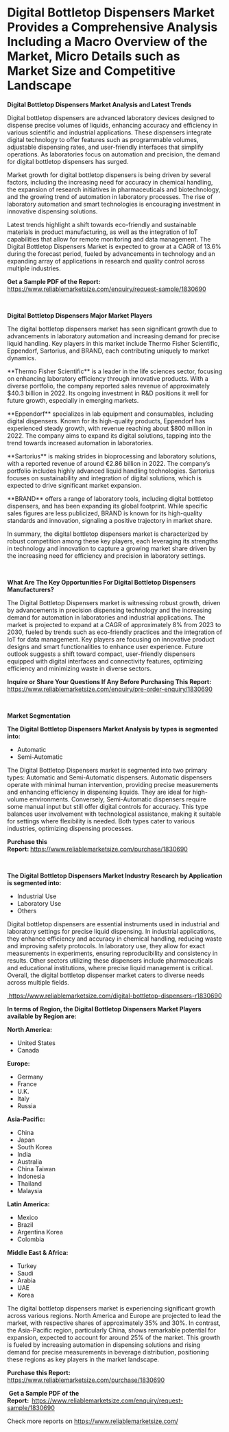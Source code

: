 <p><h1>Digital Bottletop Dispensers Market Provides a Comprehensive Analysis Including a Macro Overview of the Market, Micro Details such as Market Size and Competitive Landscape</h1></p><p><strong>Digital Bottletop Dispensers Market Analysis and Latest Trends</strong></p>
<p><p>Digital bottletop dispensers are advanced laboratory devices designed to dispense precise volumes of liquids, enhancing accuracy and efficiency in various scientific and industrial applications. These dispensers integrate digital technology to offer features such as programmable volumes, adjustable dispensing rates, and user-friendly interfaces that simplify operations. As laboratories focus on automation and precision, the demand for digital bottletop dispensers has surged.</p><p>Market growth for digital bottletop dispensers is being driven by several factors, including the increasing need for accuracy in chemical handling, the expansion of research initiatives in pharmaceuticals and biotechnology, and the growing trend of automation in laboratory processes. The rise of laboratory automation and smart technologies is encouraging investment in innovative dispensing solutions.</p><p>Latest trends highlight a shift towards eco-friendly and sustainable materials in product manufacturing, as well as the integration of IoT capabilities that allow for remote monitoring and data management. The Digital Bottletop Dispensers Market is expected to grow at a CAGR of 13.6% during the forecast period, fueled by advancements in technology and an expanding array of applications in research and quality control across multiple industries.</p></p>
<p><strong>Get a Sample PDF of the Report:&nbsp;</strong> <a href="https://www.reliablemarketsize.com/enquiry/request-sample/1830690?utm_campaign=2627&utm_medium=2&utm_source=Github&utm_content=ia&utm_term=28022025&utm_id=digital-bottletop-dispensers">https://www.reliablemarketsize.com/enquiry/request-sample/1830690</a></p>
<p>&nbsp;</p>
<p><strong>Digital Bottletop Dispensers Major Market Players</strong></p>
<p><p>The digital bottletop dispensers market has seen significant growth due to advancements in laboratory automation and increasing demand for precise liquid handling. Key players in this market include Thermo Fisher Scientific, Eppendorf, Sartorius, and BRAND, each contributing uniquely to market dynamics.</p><p>**Thermo Fisher Scientific** is a leader in the life sciences sector, focusing on enhancing laboratory efficiency through innovative products. With a diverse portfolio, the company reported sales revenue of approximately $40.3 billion in 2022. Its ongoing investment in R&D positions it well for future growth, especially in emerging markets.</p><p>**Eppendorf** specializes in lab equipment and consumables, including digital dispensers. Known for its high-quality products, Eppendorf has experienced steady growth, with revenue reaching about $800 million in 2022. The company aims to expand its digital solutions, tapping into the trend towards increased automation in laboratories.</p><p>**Sartorius** is making strides in bioprocessing and laboratory solutions, with a reported revenue of around €2.86 billion in 2022. The company’s portfolio includes highly advanced liquid handling technologies. Sartorius focuses on sustainability and integration of digital solutions, which is expected to drive significant market expansion.</p><p>**BRAND** offers a range of laboratory tools, including digital bottletop dispensers, and has been expanding its global footprint. While specific sales figures are less publicized, BRAND is known for its high-quality standards and innovation, signaling a positive trajectory in market share.</p><p>In summary, the digital bottletop dispensers market is characterized by robust competition among these key players, each leveraging its strengths in technology and innovation to capture a growing market share driven by the increasing need for efficiency and precision in laboratory settings.</p></p>
<p>&nbsp;</p>
<p><strong>What Are The Key Opportunities For Digital Bottletop Dispensers Manufacturers?</strong></p>
<p><p>The Digital Bottletop Dispensers market is witnessing robust growth, driven by advancements in precision dispensing technology and the increasing demand for automation in laboratories and industrial applications. The market is projected to expand at a CAGR of approximately 8% from 2023 to 2030, fueled by trends such as eco-friendly practices and the integration of IoT for data management. Key players are focusing on innovative product designs and smart functionalities to enhance user experience. Future outlook suggests a shift toward compact, user-friendly dispensers equipped with digital interfaces and connectivity features, optimizing efficiency and minimizing waste in diverse sectors.</p></p>
<p><strong>Inquire or Share Your Questions If Any Before Purchasing This Report:</strong> <a href="https://www.reliablemarketsize.com/enquiry/pre-order-enquiry/1830690?utm_campaign=2627&utm_medium=2&utm_source=Github&utm_content=ia&utm_term=28022025&utm_id=digital-bottletop-dispensers">https://www.reliablemarketsize.com/enquiry/pre-order-enquiry/1830690</a></p>
<p>&nbsp;</p>
<p><strong>Market Segmentation</strong></p>
<p><strong>The Digital Bottletop Dispensers Market Analysis by types is segmented into:</strong></p>
<p><ul><li>Automatic</li><li>Semi-Automatic</li></ul></p>
<p><p>The Digital Bottletop Dispensers market is segmented into two primary types: Automatic and Semi-Automatic dispensers. Automatic dispensers operate with minimal human intervention, providing precise measurements and enhancing efficiency in dispensing liquids. They are ideal for high-volume environments. Conversely, Semi-Automatic dispensers require some manual input but still offer digital controls for accuracy. This type balances user involvement with technological assistance, making it suitable for settings where flexibility is needed. Both types cater to various industries, optimizing dispensing processes.</p></p>
<p><strong>Purchase this Report:&nbsp;</strong><a href="https://www.reliablemarketsize.com/purchase/1830690?utm_campaign=2627&utm_medium=2&utm_source=Github&utm_content=ia&utm_term=28022025&utm_id=digital-bottletop-dispensers">https://www.reliablemarketsize.com/purchase/1830690</a></p>
<p>&nbsp;</p>
<p><strong>The Digital Bottletop Dispensers Market Industry Research by Application is segmented into:</strong></p>
<p><ul><li>Industrial Use</li><li>Laboratory Use</li><li>Others</li></ul></p>
<p><p>Digital bottletop dispensers are essential instruments used in industrial and laboratory settings for precise liquid dispensing. In industrial applications, they enhance efficiency and accuracy in chemical handling, reducing waste and improving safety protocols. In laboratory use, they allow for exact measurements in experiments, ensuring reproducibility and consistency in results. Other sectors utilizing these dispensers include pharmaceuticals and educational institutions, where precise liquid management is critical. Overall, the digital bottletop dispenser market caters to diverse needs across multiple fields.</p></p>
<p><a href="https://www.reliablemarketsize.com/digital-bottletop-dispensers-r1830690?utm_campaign=2627&utm_medium=2&utm_source=Github&utm_content=ia&utm_term=28022025&utm_id=digital-bottletop-dispensers">&nbsp;https://www.reliablemarketsize.com/digital-bottletop-dispensers-r1830690</a></p>
<p><strong>In terms of Region, the Digital Bottletop Dispensers Market Players available by Region are:</strong></p>
<p>
    <p> <strong> North America: </strong>
        <ul>
            <li>United States</li>
            <li>Canada</li>
        </ul>
        </p> 
    <p> <strong> Europe: </strong>
        <ul>
            <li>Germany</li>
            <li>France</li>
            <li>U.K.</li>
            <li>Italy</li>
            <li>Russia</li>
        </ul>
        </p> 
    <p> <strong> Asia-Pacific: </strong>
        <ul>
            <li>China</li>
            <li>Japan</li>
            <li>South Korea</li>
            <li>India</li>
            <li>Australia</li>
            <li>China Taiwan</li>
            <li>Indonesia</li>
            <li>Thailand</li>
            <li>Malaysia</li>
        </ul>
        </p> 
    <p> <strong> Latin America: </strong>
        <ul>
            <li>Mexico</li>
            <li>Brazil</li>
            <li>Argentina Korea</li>
            <li>Colombia</li>
        </ul>
        </p> 
    <p> <strong> Middle East & Africa: </strong>
        <ul>
            <li>Turkey</li>
            <li>Saudi</li>
            <li>Arabia</li>
            <li>UAE</li>
            <li>Korea</li>
        </ul>
    </p>
    </p>
<p><p>The digital bottletop dispensers market is experiencing significant growth across various regions. North America and Europe are projected to lead the market, with respective shares of approximately 35% and 30%. In contrast, the Asia-Pacific region, particularly China, shows remarkable potential for expansion, expected to account for around 25% of the market. This growth is fueled by increasing automation in dispensing solutions and rising demand for precise measurements in beverage distribution, positioning these regions as key players in the market landscape.</p></p>
<p><strong>Purchase this Report: </strong><a href="https://www.reliablemarketsize.com/purchase/1830690?utm_campaign=2627&utm_medium=2&utm_source=Github&utm_content=ia&utm_term=28022025&utm_id=digital-bottletop-dispensers">https://www.reliablemarketsize.com/purchase/1830690</a></p>
<p>&nbsp;<strong>Get a Sample PDF of the Report:&nbsp;&nbsp;</strong><a href="https://www.reliablemarketsize.com/enquiry/request-sample/1830690?utm_campaign=2627&utm_medium=2&utm_source=Github&utm_content=ia&utm_term=28022025&utm_id=digital-bottletop-dispensers">https://www.reliablemarketsize.com/enquiry/request-sample/1830690</a></p>
<p><strong></strong></p>
<p>Check more reports on <a href="https://www.reliablemarketsize.com/?utm_campaign=2627&utm_medium=2&utm_source=Github&utm_content=ia&utm_term=28022025&utm_id=digital-bottletop-dispensers">https://www.reliablemarketsize.com/</a></p>